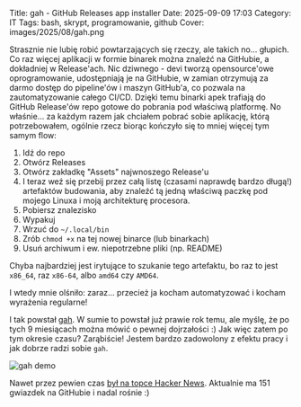 Title: gah - GitHub Releases app installer
Date: 2025-09-09 17:03
Category: IT
Tags: bash, skrypt, programowanie, github
Cover: images/2025/08/gah.png

Strasznie nie lubię robić powtarzających się rzeczy, ale takich no... głupich.
Co raz więcej aplikacji w formie binarek można znaleźć na GitHubie, a dokładniej w Release'ach. Nic dziwnego - devi tworzą opensource'owe oprogramowanie, udostępniają je na GitHubie, w zamian otrzymują za darmo dostęp do pipeline'ów i maszyn GitHub'a, co pozwala na zautomatyzowanie całego CI/CD.
Dzięki temu binarki apek trafiają do GitHub Release'ów repo gotowe do pobrania pod właściwą platformę. No właśnie... za każdym razem jak chciałem pobrać sobie aplikację, którą potrzebowałem, ogólnie rzecz biorąc kończyło się to mniej więcej tym samym flow:

1. Idź do repo
2. Otwórz Releases
3. Otwórz zakładkę "Assets" najwnoszego Release'u
4. I teraz weź się przebij przez całą listę (czasami naprawdę bardzo długą!) artefaktów budowania, aby znaleźć tą jedną właściwą paczkę pod mojego Linuxa i moją architekturę procesora.
5. Pobiersz znalezisko
6. Wypakuj
7. Wrzuć do `~/.local/bin`
8. Zrób `chmod +x` na tej nowej binarce (lub binarkach)
9. Usuń archiwum i ew. niepotrzebne pliki (np. README)

Chyba najbardziej jest irytujące to szukanie tego artefaktu, bo raz to jest `x86_64`, raz `x86-64`, albo `amd64` czy `AMD64`.

I wtedy mnie olśniło: zaraz... przecież ja kocham automatyzować i kocham wyrażenia regularne!

I tak powstał [gah](https://github.com/marverix/gah). W sumie to powstał już
prawie rok temu, ale myślę, że po tych 9 miesiącach można mówić o pewnej dojrzałości :) Jak więc zatem po tym okresie czasu? Zarąbiście! Jestem bardzo zadowolony z efektu pracy i jak dobrze radzi sobie `gah`.

![gah demo](https://github.com/marverix/gah/blob/master/_static/demo.gif?raw=true)

Nawet przez pewien czas [był na topce Hacker News](https://news.ycombinator.com/item?id=42387519). Aktualnie ma 151 gwiazdek na GitHubie i nadal rośnie :)  
